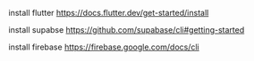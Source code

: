 install flutter
https://docs.flutter.dev/get-started/install

install supabse
https://github.com/supabase/cli#getting-started

install firebase
https://firebase.google.com/docs/cli
